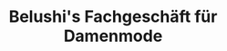 ---
title: "Belushi's Fachgeschäft für Damenmode"
url: /berlin/belushis-fachgeschaeft-fuer-damenmode/
shop: Kleidung
---